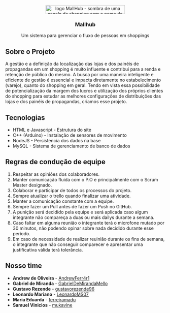 <p align="center">
    <img 
      src="https://i.imgur.com/ikHKK54.png"
      alt="logo MallHub - sombra de uma sacola de shopping com o nome do projeto Mallhub" 
      width="250" 
      height="28.06"
    />
</p>

<h3 align="center">Mallhub</h3>
<p align="center">Um sistema para gerenciar o fluxo de pessoas em shoppings</p>


## Sobre o Projeto

A gestão e a definição da localização das lojas e dos painéis de propagandas em um shopping é muito influente e contribui para a renda e retenção de público do mesmo. A busca por uma maneira inteligente e eficiente de gestão é essencial e impacta diretamente no estabelecimento (varejo), quanto do shopping em geral. Tendo em vista essa possibilidade de potencialização da margem dos lucros e utilização dos próprios clientes do shopping para estudar as melhores configurações de distribuições das lojas e dos painéis de propagandas, criamos esse projeto.

## Tecnologias
- HTML e Javascript - Estrutura do site
- C++ (Arduino) - Instalação de sensores de movimento
- NodeJS - Persistencia dos dados na base
- MySQL - Sistema de gerenciamento de banco de dados

## Regras de condução de equipe
1.	Respeitar as opiniões dos colaboradores.
2.	Manter comunicação fluida com o P.O e principalmente com o Scrum Master designado.
3.	Colaborar e participar de todos os processos do projeto.
4.	Sempre atualizar o trello quando finalizar uma atividade.
5.	Manter a comunicação constante com a equipe.
6.	Sempre fazer um Pull antes de fazer um Push no GitHub.
7.	A punição será decidido pela equipe e será aplicada caso algum integrante não compareça a duas ou mais dailys durante a semana.
8.	Caso faltar em alguma reunião o integrante terá o microfone mutado por 30 minutos, não podendo opinar sobre nada decidido durante esse período.
9.	Em caso de necessidade de realizar reuinião durante os fins de semana, o integrante que não conseguir comparecer e apresentar uma justificativa válida terá tolerância.

## Nosso time
- **Andrew de Oliveira** - [AndrewFerr4r1](https://github.com/AndrewFerr4r1)
- **Gabriel de Miranda** - [GabrielDeMirandaMello](https://github.com/GabrielDeMirandaMello)
- **Gustavo Rezende** - [gustavorezende96](https://github.com/gustavorezende96)
- **Leonardo Mariano** - [LeonardoMS07](https://github.com/LeonardoMS07)
- **Maria Eduarda** - [ferreiramadu](https://github.com/ferreiramadu)
- **Samuel Vinicios** - [mukavine](https://github.com/mukavine)




